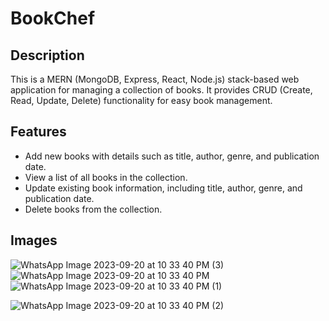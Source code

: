# BookChef 

## Description

This is a MERN (MongoDB, Express, React, Node.js) stack-based web application for managing a collection of books. It provides CRUD (Create, Read, Update, Delete) functionality for easy book management.

## Features

- Add new books with details such as title, author, genre, and publication date.
- View a list of all books in the collection.
- Update existing book information, including title, author, genre, and publication date.
- Delete books from the collection.

## Images



![WhatsApp Image 2023-09-20 at 10 33 40 PM (3)](https://github.com/Dcoder10M/BookChef/assets/84701974/40e309e0-e70a-4111-8273-1606d942e06a)
![WhatsApp Image 2023-09-20 at 10 33 40 PM](https://github.com/Dcoder10M/BookChef/assets/84701974/7b7be83d-3347-4594-b946-4e75c2dbb568)
![WhatsApp Image 2023-09-20 at 10 33 40 PM (1)](https://github.com/Dcoder10M/BookChef/assets/84701974/3afaab85-c540-470c-9264-256d9d056fd9)

![WhatsApp Image 2023-09-20 at 10 33 40 PM (2)](https://github.com/Dcoder10M/BookChef/assets/84701974/a37c7514-1cc6-4041-bf9a-b40ce7260ce8)
